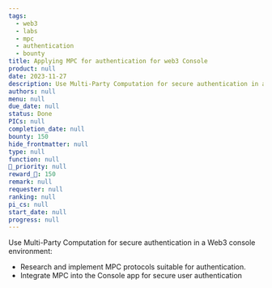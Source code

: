 ```yaml
---
tags: 
  - web3
  - labs
  - mpc
  - authentication
  - bounty
title: Applying MPC for authentication for web3 Console
product: null
date: 2023-11-27
description: Use Multi-Party Computation for secure authentication in a Web3 console environment.
authors: null
menu: null
due_date: null
status: Done
PICs: null
completion_date: null
bounty: 150
hide_frontmatter: null
type: null
function: null
🔺_priority: null
reward_🧊: 150
remark: null
requester: null
ranking: null
pi_cs: null
start_date: null
progress: null
---
```


Use Multi-Party Computation for secure authentication in a Web3 console environment:

* Research and implement MPC protocols suitable for authentication.
* Integrate MPC into the Console app for secure user authentication